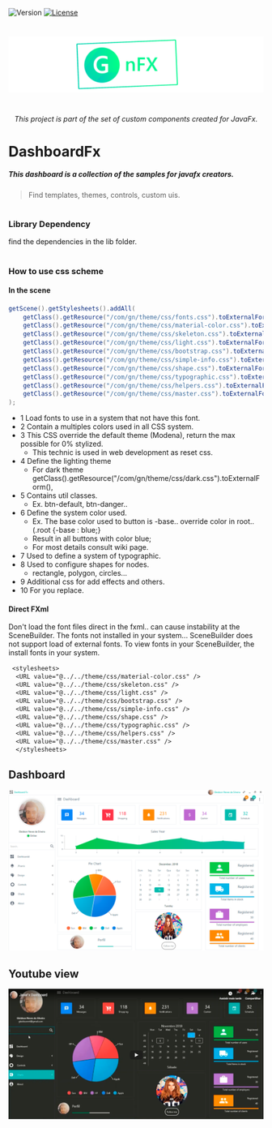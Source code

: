 

![Version](https://img.shields.io/badge/Version-0.3.22-green.svg?style=for-the-badge)
[![License](https://img.shields.io/github/license/Gleidson28/GNCarousel.svg?style=for-the-badge)](https://github.com/Gleidson28/GNCarousel/blob/master/LICENSE) 

<h1></h1>

<p align="center">
  <img src="src/logo.png"  />
</p>


<h1></h1>
<h6 align="center"> This project is part of the set of custom components created for JavaFx. </h6>

<h1></h1>

<h1> DashboardFx </h1>


<h5> This dashboard is a collection of the samples for javafx creators.</h5>

> Find templates, themes, controls, custom uis.

<h1></h1>

<h3> Library Dependency</h3>
<p> find the dependencies in the lib folder.</p> 

<h1></h1>


<h3> How to use css scheme </h3>

<h4> In the scene </h4>

```java
getScene().getStylesheets().addAll(
    getClass().getResource("/com/gn/theme/css/fonts.css").toExternalForm(), // 1 
    getClass().getResource("/com/gn/theme/css/material-color.css").toExternalForm(), // 2
    getClass().getResource("/com/gn/theme/css/skeleton.css").toExternalForm(), // 3
    getClass().getResource("/com/gn/theme/css/light.css").toExternalForm(), // 4
    getClass().getResource("/com/gn/theme/css/bootstrap.css").toExternalForm(), // 5
    getClass().getResource("/com/gn/theme/css/simple-info.css").toExternalForm(), // 6
    getClass().getResource("/com/gn/theme/css/shape.css").toExternalForm(), // 7
    getClass().getResource("/com/gn/theme/css/typographic.css").toExternalForm(), // 8
    getClass().getResource("/com/gn/theme/css/helpers.css").toExternalForm(), // 9 
    getClass().getResource("/com/gn/theme/css/master.css").toExternalForm() // 10
);
```
* 1  Load fonts to use in a system that not have this font. 
* 2  Contain a multiples colors used in all CSS system.
* 3  This CSS override the default theme (Modena), return the max possible for 0% stylized.
   - This technic is used in web development as reset css.
* 4  Define the lighting theme 
   - For dark theme getClass().getResource("/com/gn/theme/css/dark.css").toExternalForm(),
* 5  Contains util classes. 
   - Ex. btn-default, btn-danger..
* 6  Define the system color used.
    - Ex. The base color used to button is -base.. override color in root.. (.root {-base : blue;}
    - Result in all buttons with color blue;
    - For most details consult wiki page.
* 7  Used to define a system of typographic.
* 8  Used to configure shapes for nodes.
   - rectangle, polygon, circles...
* 9  Additional css for add effects and others.
* 10 For you replace.

<h4> Direct FXml </h4>

<p>Don't load the font files direct in the fxml.. can cause instability at the SceneBuilder. The fonts not installed in your system... SceneBuilder does not support load of external fonts. To view fonts in your SceneBuilder, the install fonts in your system.</p>
  
```html5
 <stylesheets>
  <URL value="@../../theme/css/material-color.css" />
  <URL value="@../../theme/css/skeleton.css" />
  <URL value="@../../theme/css/light.css" />
  <URL value="@../../theme/css/bootstrap.css" />
  <URL value="@../../theme/css/simple-info.css" />
  <URL value="@../../theme/css/shape.css" />
  <URL value="@../../theme/css/typographic.css" />
  <URL value="@../../theme/css/helpers.css" />
  <URL value="@../../theme/css/master.css" />
  </stylesheets>
```
          
## Dashboard

![Guide](src/com/gn/module/media/dash.png)

    
## Youtube view   
[![Youtube link](src/com/gn/module/media/you.png)](https://youtu.be/hZsYU7UbWmU)

